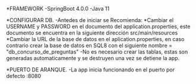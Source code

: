 *FRAMEWORK
-SpringBoot 4.0.0
-Java 11

*CONFIGURAR DB.
-Antedes de iniciar se Recomienda:
  *Cambiar el USERNAME y PASSWORD  en el documento del application.properties, este documento se encuentra en la siguiente dirección src/main/resources
  *Cambiar la URL de la base de datos en el aplication.properties, en caso contrario crear la base de datos en SQL8 con el siguiente nombre = "db_concurso_de_preguntas"
-No es necesario crear las tablas, estas son generadas automaticamente y se destruyen una vez se detiene la app.

*PUERTO DE ARANQUE.
-La app inicia funcionando en el puerto por defecto :8080
